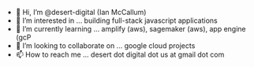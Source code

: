 - 👋 Hi, I’m @desert-digital (Ian McCallum)
- 👀 I’m interested in ... building full-stack javascript applications
- 🌱 I’m currently learning ... amplify (aws), sagemaker (aws), app engine (gcP
- 💞️ I’m looking to collaborate on ... google cloud projects
- 📫 How to reach me ... desert dot digital dot us at gmail dot com

<!---
desert-digital/desert-digital is a ✨ special ✨ repository because its `README.md` (this file) appears on your GitHub profile.
You can click the Preview link to take a look at your changes.
--->
